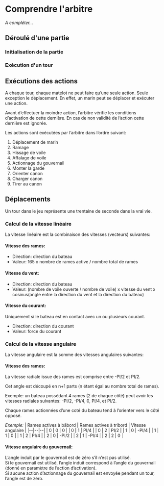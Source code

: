 # Comprendre l'arbitre

*A compléter...*

## Déroulé d'une partie
### Initialisation de la partie
### Exécution d'un tour

## Exécutions des actions
A chaque tour, chaque matelot ne peut faire qu’une seule action.
Seule exception le déplacement. En effet, un marin peut se déplacer et exécuter une action.

Avant d’effectuer la moindre action, l’arbitre vérifie les conditions d’activation de cette dernière. En cas de non validité de l’action cette dernière est ignorée.

Les actions sont exécutées par l’arbitre dans l’ordre suivant:
 1. Déplacement de marin
 2.  Ramage
 3.  Hissage de voile
 4.  Affalage de voile
 5.  Actionnage du gouvernail
 6.  Monter la garde
 7.  Orienter canon
 8.  Charger canon
 9.  Tirer au canon
 
## Déplacements
Un tour dans le jeu représente une trentaine de seconde dans la vrai vie.

### Calcul de la vitesse linéaire
La vitesse linéaire est la combinaison des vitesses (vecteurs) suivantes:

#### Vitesse des rames:

-   Direction: direction du bateau
-   Valeur: 165 x nombre de rames active / nombre total de rames
#### Vitesse du vent:

-   Direction: direction du bateau
-   Valeur: (nombre de voile ouverte / nombre de voile) x vitesse du vent x cosinus(angle entre la direction du vent et la direction du bateau)
    

#### Vitesse du courant:

Uniquement si le bateau est en contact avec un ou plusieurs courant.
-   Direction: direction du courant
-   Valeur: force du courant
    

### Calcul de la vitesse angulaire
La vitesse angulaire est la somme des vitesses angulaires suivantes:

#### Vitesse des rames:
La vitesse radiale issue des rames est comprise entre -PI/2 et PI/2.

Cet angle est découpé en n+1 parts (n étant égal au nombre total de rames).

Exemple: un bateau possédant 4 rames (2 de chaque côté) peut avoir les vitesses radiales suivantes: -PI/2, -PI/4, 0, PI/4, et PI/2.

Chaque rames actionnées d’une coté du bateau tend à l’orienter vers le côté opposé.

*Exemple:*
| Rames actives à bâbord | Rames actives à tribord | Vitesse angulaire |
|--|--|--|
| 0 | 0 | 0 |
| 0 | 1 | PI/4 |
| 0 | 2 | PI/2 |
| 1 | 0 | -PI/4 |
| 1 | 1 | 0 |
| 1 | 2 | PI/4 |
| 2 | 0 | -PI/2 |
| 2 | 1 | -PI/4 |
| 2 | 2 | 0 |
#### Vitesse angulaire du gouvernail:

L’angle induit par le gouvernail est de zéro s’il n’est pas utilisé.  
Si le gouvernail est utilisé, l’angle induit correspond à l’angle du gouvernail (donné en paramètre de l’action d’activation).  
Si aucune action d’actionnage du gouvernail est envoyée pendant un tour, l’angle est de zéro.
